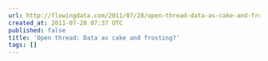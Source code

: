 ```yaml
---
url: http://flowingdata.com/2011/07/28/open-thread-data-as-cake-and-frosting/
created_at: 2011-07-28 07:37 UTC
published: false
title: 'Open thread: Data as cake and frosting?'
tags: []
---
```



